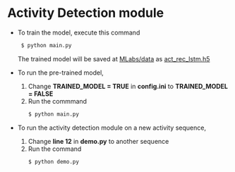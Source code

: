 # Activity Detection module 

* To train the model, execute this command
  ```bash
   $ python main.py
   ```
   The trained model will be saved at [MLabs/data](../../data) as [act_rec_lstm.h5](../../data/act_rec_lstm.h5)
   
* To run the pre-trained model,
  1) Change **TRAINED_MODEL = TRUE** in **config.ini** to **TRAINED_MODEL = FALSE**
  2) Run the commmand
      ```bash
      $ python main.py
      ```
* To run the activity detection module on a new activity sequence,
  1) Change **line 12** in **demo.py** to another sequence
  2) Run the command
      ```bash
      $ python demo.py
      ```
  
  
  

